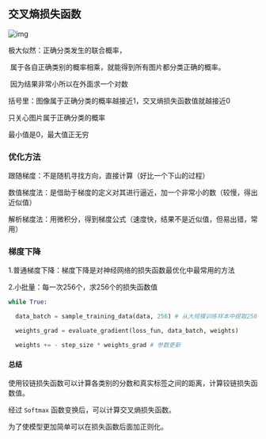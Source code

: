## 交叉熵损失函数

![img](https://latex.csdn.net/eq?L_%7Bi%7D%3D-log%28%5Cfrac%7Be%5E%7Bsy_%7Bi%7D%7D%7D%7B%5Csum%20_%7Bj%7De%5E%7Bsj%7D%7D%29) 

极大似然：正确分类发生的联合概率，

​               属于各自正确类别的概率相乘，就能得到所有图片都分类正确的概率。

​               因为结果非常小所以在外面求一个对数

括号里：图像属于正确分类的概率越接近1，交叉熵损失函数值就越接近0

只关心图片属于正确分类的概率

最小值是0，最大值正无穷

### 优化方法

跟随梯度：不是随机寻找方向，直接计算（好比一个下山的过程）

数值梯度法：是借助于梯度的定义对其进行逼近，加一个非常小的数（较慢，得出近似值）

解析梯度法：用微积分，得到梯度公式（速度快，结果不是近似值，但易出错，常用）

### 梯度下降

1.普通梯度下降：梯度下降是对神经网络的损失函数最优化中最常用的方法

2.小批量：每一次256个，求256个的损失函数值

```python
while True:

  data_batch = sample_training_data(data, 256) # 从大规模训练样本中提取256个样本

  weights_grad = evaluate_gradient(loss_fun, data_batch, weights)

  weights += - step_size * weights_grad # 参数更新
```



#### 总结

使用铰链损失函数可以计算各类别的分数和真实标签之间的距离，计算铰链损失函数值。

经过 `Softmax` 函数变换后，可以计算交叉熵损失函数。

为了使模型更加简单可以在损失函数后面加正则化。